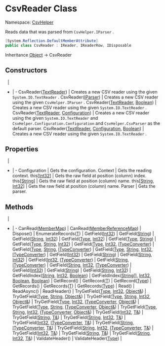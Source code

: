# CsvReader Class

Namespace: [CsvHelper](/api/CsvHelper)

Reads data that was parsed from ``CsvHelper.IParser`` .

```cs
[System.Reflection.DefaultMemberAttribute]
public class CsvReader : IReader, IReaderRow, IDisposable
```

Inheritance [Object](https://docs.microsoft.com/en-us/dotnet/api/system.object) -> CsvReader

## Constructors
&nbsp; | &nbsp;
- | -
CsvReader([TextReader](https://docs.microsoft.com/en-us/dotnet/api/system.io.textreader)) | Creates a new CSV reader using the given ``System.IO.TextReader`` .
CsvReader([IParser](/api/CsvHelper/IParser)) | Creates a new CSV reader using the given ``CsvHelper.IParser`` .
CsvReader([TextReader](https://docs.microsoft.com/en-us/dotnet/api/system.io.textreader), [Boolean](https://docs.microsoft.com/en-us/dotnet/api/system.boolean)) | Creates a new CSV reader using the given ``System.IO.TextReader`` .
CsvReader([TextReader](https://docs.microsoft.com/en-us/dotnet/api/system.io.textreader), [Configuration](/api/CsvHelper.Configuration/Configuration)) | Creates a new CSV reader using the given ``System.IO.TextReader`` and ``CsvHelper.Configuration.Configuration`` and ``CsvHelper.CsvParser`` as the default parser.
CsvReader([TextReader](https://docs.microsoft.com/en-us/dotnet/api/system.io.textreader), [Configuration](/api/CsvHelper.Configuration/Configuration), [Boolean](https://docs.microsoft.com/en-us/dotnet/api/system.boolean)) | Creates a new CSV reader using the given ``System.IO.TextReader`` .

## Properties
&nbsp; | &nbsp;
- | -
Configuration | Gets the configuration.
Context | Gets the reading context.
this[[Int32](https://docs.microsoft.com/en-us/dotnet/api/system.int32)] | Gets the raw field at position (column) index.
this[[String](https://docs.microsoft.com/en-us/dotnet/api/system.string)] | Gets the raw field at position (column) name.
this[[String](https://docs.microsoft.com/en-us/dotnet/api/system.string), [Int32](https://docs.microsoft.com/en-us/dotnet/api/system.int32)] | Gets the raw field at position (column) name.
Parser | Gets the parser.

## Methods
&nbsp; | &nbsp;
- | -
CanRead([MemberMap](/api/CsvHelper.Configuration/MemberMap)) | 
CanRead([MemberReferenceMap](/api/CsvHelper.Configuration/MemberReferenceMap)) | 
Dispose() | 
EnumerateRecords([T](/api/CsvHelper/T)) | 
GetField([Int32](https://docs.microsoft.com/en-us/dotnet/api/system.int32)) | 
GetField([String](https://docs.microsoft.com/en-us/dotnet/api/system.string)) | 
GetField([String](https://docs.microsoft.com/en-us/dotnet/api/system.string), [Int32](https://docs.microsoft.com/en-us/dotnet/api/system.int32)) | 
GetField([Type](https://docs.microsoft.com/en-us/dotnet/api/system.type), [Int32](https://docs.microsoft.com/en-us/dotnet/api/system.int32)) | 
GetField([Type](https://docs.microsoft.com/en-us/dotnet/api/system.type), [String](https://docs.microsoft.com/en-us/dotnet/api/system.string)) | 
GetField([Type](https://docs.microsoft.com/en-us/dotnet/api/system.type), [String](https://docs.microsoft.com/en-us/dotnet/api/system.string), [Int32](https://docs.microsoft.com/en-us/dotnet/api/system.int32)) | 
GetField([Type](https://docs.microsoft.com/en-us/dotnet/api/system.type), [Int32](https://docs.microsoft.com/en-us/dotnet/api/system.int32), [ITypeConverter](/api/CsvHelper.TypeConversion/ITypeConverter)) | 
GetField([Type](https://docs.microsoft.com/en-us/dotnet/api/system.type), [String](https://docs.microsoft.com/en-us/dotnet/api/system.string), [ITypeConverter](/api/CsvHelper.TypeConversion/ITypeConverter)) | 
GetField([Type](https://docs.microsoft.com/en-us/dotnet/api/system.type), [String](https://docs.microsoft.com/en-us/dotnet/api/system.string), [Int32](https://docs.microsoft.com/en-us/dotnet/api/system.int32), [ITypeConverter](/api/CsvHelper.TypeConversion/ITypeConverter)) | 
GetField([Int32](https://docs.microsoft.com/en-us/dotnet/api/system.int32)) | 
GetField([String](https://docs.microsoft.com/en-us/dotnet/api/system.string)) | 
GetField([String](https://docs.microsoft.com/en-us/dotnet/api/system.string), [Int32](https://docs.microsoft.com/en-us/dotnet/api/system.int32)) | 
GetField([Int32](https://docs.microsoft.com/en-us/dotnet/api/system.int32), [ITypeConverter](/api/CsvHelper.TypeConversion/ITypeConverter)) | 
GetField([String](https://docs.microsoft.com/en-us/dotnet/api/system.string), [ITypeConverter](/api/CsvHelper.TypeConversion/ITypeConverter)) | 
GetField([String](https://docs.microsoft.com/en-us/dotnet/api/system.string), [Int32](https://docs.microsoft.com/en-us/dotnet/api/system.int32), [ITypeConverter](/api/CsvHelper.TypeConversion/ITypeConverter)) | 
GetField([Int32](https://docs.microsoft.com/en-us/dotnet/api/system.int32)) | 
GetField([String](https://docs.microsoft.com/en-us/dotnet/api/system.string)) | 
GetField([String](https://docs.microsoft.com/en-us/dotnet/api/system.string), [Int32](https://docs.microsoft.com/en-us/dotnet/api/system.int32)) | 
GetFieldIndex([String](https://docs.microsoft.com/en-us/dotnet/api/system.string), [Int32](https://docs.microsoft.com/en-us/dotnet/api/system.int32), [Boolean](https://docs.microsoft.com/en-us/dotnet/api/system.boolean)) | 
GetFieldIndex([String[]](https://docs.microsoft.com/en-us/dotnet/api/system.string[]), [Int32](https://docs.microsoft.com/en-us/dotnet/api/system.int32), [Boolean](https://docs.microsoft.com/en-us/dotnet/api/system.boolean), [Boolean](https://docs.microsoft.com/en-us/dotnet/api/system.boolean)) | 
GetRecord() | 
GetRecord([T](/api/CsvHelper/T)) | 
GetRecord([Type](https://docs.microsoft.com/en-us/dotnet/api/system.type)) | 
GetRecords() | 
GetRecords([T](/api/CsvHelper/T)) | 
GetRecords([Type](https://docs.microsoft.com/en-us/dotnet/api/system.type)) | 
Read() | 
ReadAsync() | 
ReadHeader() | 
TryGetField([Type](https://docs.microsoft.com/en-us/dotnet/api/system.type), [Int32](https://docs.microsoft.com/en-us/dotnet/api/system.int32), [Object&](https://docs.microsoft.com/en-us/dotnet/api/system.object&)) | 
TryGetField([Type](https://docs.microsoft.com/en-us/dotnet/api/system.type), [String](https://docs.microsoft.com/en-us/dotnet/api/system.string), [Object&](https://docs.microsoft.com/en-us/dotnet/api/system.object&)) | 
TryGetField([Type](https://docs.microsoft.com/en-us/dotnet/api/system.type), [String](https://docs.microsoft.com/en-us/dotnet/api/system.string), [Int32](https://docs.microsoft.com/en-us/dotnet/api/system.int32), [Object&](https://docs.microsoft.com/en-us/dotnet/api/system.object&)) | 
TryGetField([Type](https://docs.microsoft.com/en-us/dotnet/api/system.type), [Int32](https://docs.microsoft.com/en-us/dotnet/api/system.int32), [ITypeConverter](/api/CsvHelper.TypeConversion/ITypeConverter), [Object&](https://docs.microsoft.com/en-us/dotnet/api/system.object&)) | 
TryGetField([Type](https://docs.microsoft.com/en-us/dotnet/api/system.type), [String](https://docs.microsoft.com/en-us/dotnet/api/system.string), [ITypeConverter](/api/CsvHelper.TypeConversion/ITypeConverter), [Object&](https://docs.microsoft.com/en-us/dotnet/api/system.object&)) | 
TryGetField([Type](https://docs.microsoft.com/en-us/dotnet/api/system.type), [String](https://docs.microsoft.com/en-us/dotnet/api/system.string), [Int32](https://docs.microsoft.com/en-us/dotnet/api/system.int32), [ITypeConverter](/api/CsvHelper.TypeConversion/ITypeConverter), [Object&](https://docs.microsoft.com/en-us/dotnet/api/system.object&)) | 
TryGetField([Int32](https://docs.microsoft.com/en-us/dotnet/api/system.int32), [T&](/api/CsvHelper/T&)) | 
TryGetField([String](https://docs.microsoft.com/en-us/dotnet/api/system.string), [T&](/api/CsvHelper/T&)) | 
TryGetField([String](https://docs.microsoft.com/en-us/dotnet/api/system.string), [Int32](https://docs.microsoft.com/en-us/dotnet/api/system.int32), [T&](/api/CsvHelper/T&)) | 
TryGetField([Int32](https://docs.microsoft.com/en-us/dotnet/api/system.int32), [ITypeConverter](/api/CsvHelper.TypeConversion/ITypeConverter), [T&](/api/CsvHelper/T&)) | 
TryGetField([String](https://docs.microsoft.com/en-us/dotnet/api/system.string), [ITypeConverter](/api/CsvHelper.TypeConversion/ITypeConverter), [T&](/api/CsvHelper/T&)) | 
TryGetField([String](https://docs.microsoft.com/en-us/dotnet/api/system.string), [Int32](https://docs.microsoft.com/en-us/dotnet/api/system.int32), [ITypeConverter](/api/CsvHelper.TypeConversion/ITypeConverter), [T&](/api/CsvHelper/T&)) | 
TryGetField([Int32](https://docs.microsoft.com/en-us/dotnet/api/system.int32), [T&](/api/CsvHelper/T&)) | 
TryGetField([String](https://docs.microsoft.com/en-us/dotnet/api/system.string), [T&](/api/CsvHelper/T&)) | 
TryGetField([String](https://docs.microsoft.com/en-us/dotnet/api/system.string), [Int32](https://docs.microsoft.com/en-us/dotnet/api/system.int32), [T&](/api/CsvHelper/T&)) | 
ValidateHeader() | 
ValidateHeader([Type](https://docs.microsoft.com/en-us/dotnet/api/system.type)) | 
